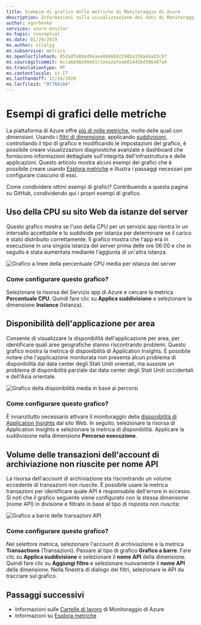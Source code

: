 ```yaml
---
title: Esempio di grafico delle metriche di Monitoraggio di Azure
description: Informazioni sulla visualizzazione dei dati di Monitoraggio di Azure.
author: vgorbenko
services: azure-monitor
ms.topic: conceptual
ms.date: 01/29/2019
ms.author: vitalyg
ms.subservice: metrics
ms.openlocfilehash: 05dadfe88ed64aea8066b02298ba158a44a03c6f
ms.sourcegitcommit: 6cca6698e98e61c1eea2afea681442bd306487a4
ms.translationtype: MT
ms.contentlocale: it-IT
ms.lasthandoff: 12/24/2020
ms.locfileid: "97760184"
---
```

# <a name="metric-chart-examples"></a>Esempi di grafici delle metriche 

La piattaforma di Azure offre [più di mille metriche](./metrics-supported.md), molte delle quali con dimensioni. Usando i [filtri di dimensione](./metrics-charts.md), applicando [suddivisioni](./metrics-charts.md), controllando il tipo di grafico e modificando le impostazioni del grafico, è possibile creare visualizzazioni diagnostiche avanzate e dashboard che forniscono informazioni dettagliate sull'integrità dell'infrastruttura e delle applicazioni. Questo articolo mostra alcuni esempi dei grafici che è possibile creare usando [Esplora metriche](./metrics-charts.md) e illustra i passaggi necessari per configurare ciascuno di essi.

Come condividere ottimi esempi di grafici? Contribuendo a questa pagina su GitHub, condividendo qui i propri esempi di grafico.

## <a name="website-cpu-utilization-by-server-instances"></a>Uso della CPU su sito Web da istanze del server

Questo grafico mostra se l'uso della CPU per un servizio app rientra in un intervallo accettabile e lo suddivide per istanza per determinare se il carico è stato distribuito correttamente. Il grafico mostra che l'app era in esecuzione in una singola istanza del server prima delle ore 06:00 e che in seguito è stata aumentata mediante l'aggiunta di un'altra istanza.

![Grafico a linee della percentuale CPU media per istanza del server](./media/metrics-charts/cpu-by-instance.png)

### <a name="how-to-configure-this-chart"></a>Come configurare questo grafico?

Selezionare la risorsa del Servizio app di Azure e cercare la metrica **Percentuale CPU**. Quindi fare clic su **Applica suddivisione** e selezionare la dimensione **Instance** (Istanza).

## <a name="application-availability-by-region"></a>Disponibilità dell'applicazione per area

Consente di visualizzare la disponibilità dell'applicazione per area, per identificare quali aree geografiche stanno riscontrando problemi. Questo grafico mostra la metrica di disponibilità di Application Insights. È possibile notare che l'applicazione monitorata non presenta alcun problema di disponibilità dal data center degli Stati Uniti orientali, ma sussiste un problema di disponibilità parziale dai data center degli Stati Uniti occidentali e dell'Asia orientale.

![Grafico della disponibilità media in base ai percorsi](./media/metrics-charts/availability-by-location.png)

### <a name="how-to-configure-this-chart"></a>Come configurare questo grafico?

È innanzitutto necessario attivare il monitoraggio della [disponibilità di Application Insights](../app/monitor-web-app-availability.md) dal sito Web. In seguito, selezionare la risorsa di Application Insights e selezionare la metrica di disponibilità. Applicare la suddivisione nella dimensione **Percorso esecuzione**.

## <a name="volume-of-failed-storage-account-transactions-by-api-name"></a>Volume delle transazioni dell'account di archiviazione non riuscite per nome API

La risorsa dell'account di archiviazione sta riscontrando un volume eccedente di transazioni non riuscite. È possibile usare la metrica transazioni per identificare quale API è responsabile dell'errore in eccesso. Si noti che il grafico seguente viene configurato con la stessa dimensione (nome API) in divisione e filtrato in base al tipo di risposta non riuscita:

![Grafico a barre delle transazioni API](./media/metrics-charts/split-and-filter-example.png)

### <a name="how-to-configure-this-chart"></a>Come configurare questo grafico?

Nel selettore metrica, selezionare l'account di archiviazione e la metrica **Transactions** (Transazioni). Passare al tipo di grafico **Grafico a barre**. Fare clic su **Applica suddivisione** e selezionare il **nome API** della dimensione. Quindi fare clic su **Aggiungi filtro** e selezionare nuovamente il **nome API** della dimensione. Nella finestra di dialogo dei filtri, selezionare le API da tracciare sul grafico.

## <a name="next-steps"></a>Passaggi successivi

* Informazioni sulle [Cartelle di lavoro](./workbooks-overview.md) di Monitoraggio di Azure
* Informazioni su [Esplora metriche](metrics-charts.md)

